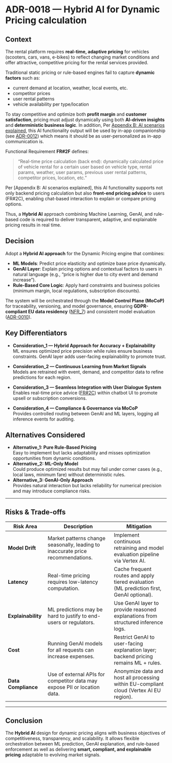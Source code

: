 # ADR-0018 — Hybrid AI for Dynamic Pricing calculation

## Context

The rental platform requires **real-time, adaptive pricing** for vehicles (scooters, cars, vans, e-bikes) to reflect changing market conditions and offer attractive, competitive pricing for the rental services provided.  

Traditional static pricing or rule-based engines fail to capture **dynamic factors** such as:
- current demand at location, weather, local events, etc.
- competitor prices
- user rental patterns
- vehicle availability per type/location

To stay competitive and optimize both **profit margin** and **customer satisfaction**, pricing must adjust dynamically using both **AI-driven insights** and **deterministic business logic**.
In addition, Per [Appendix B: AI scenarios explained](/requirements/Appendix%20B%3A%20AI%20scenarios%20explained.md), this AI functionality output will be used by in-app companionship (see [ADR-0012](ADR-0012%20-%20Hybrid%20AI%20for%20User-personalized%20in-app%20companionship.md)) which means it should be as user-personalized as in-app communication is.

Functional Requirement **FR#2F** defines:
> “Real-time price calculation (back end): dynamically calculated price of vehicle rental for a certain user based on vehicle type, rental params, weather, user params, previous user rental patterns, competitor prices, location, etc.”  

Per [Appendix B: AI scenarios explained], this AI functionality supports not only backend pricing calculation but also **front-end pricing advice** to users (FR#2C), enabling chat-based interaction to explain or compare pricing options.

Thus, a **Hybrid AI** approach combining Machine Learning, GenAI, and rule-based code is required to deliver transparent, adaptive, and explainable pricing results in real time.

## Decision

Adopt a **Hybrid AI approach** for the Dynamic Pricing engine that combines:
- **ML Models**: Predict price elasticity and optimize base price dynamically.
- **GenAI Layer**: Explain pricing options and contextual factors to users in natural language (e.g., “price is higher due to city event and demand increase”).
- **Rule-Based Core Logic**: Apply hard constraints and business policies (minimum margin, local regulations, subscription discounts).

The system will be orchestrated through the **Model Control Plane (MoCoP)** for traceability, versioning, and model governance, ensuring **GDPR-compliant EU data residency** ([NFR_7](/requirements/3_NFRs.md)) and consistent model evaluation ([ADR-0010](/adrs/ADR-0010%20-%20Evaluation%20and%20Adoption%20of%20Vertex%20AI%20Agent%20Builder%20for%20AI%20Service%20and%20Orchestration.md)).

## Key Differentiators

- **Consideration_1 — Hybrid Approach for Accuracy + Explainability**  
  ML ensures optimized price precision while rules ensure business constraints. GenAI layer adds user-facing explainability to promote trust.

- **Consideration_2 — Continuous Learning from Market Signals**  
  Models are retrained with event, demand, and competitor data to refine predictions for each region.

- **Consideration_3 — Seamless Integration with User Dialogue System**  
  Enables real-time price advice ([FR#2C](/requirements/2_FRs.md)) within chatbot UI to promote upsell or subscription conversions.

- **Consideration_4 — Compliance & Governance via MoCoP**  
  Provides controlled routing between GenAI and ML layers, logging all inference events for auditing.

## Alternatives Considered
- **Alternative_1: Pure Rule-Based Pricing**  
  Easy to implement but lacks adaptability and misses optimization opportunities from dynamic conditions.
- **Alternative_2: ML-Only Model**  
  Could produce optimized results but may fail under corner cases (e.g., local laws, minimum fare) without deterministic rules.
- **Alternative_3: GenAI-Only Approach**  
  Provides natural interaction but lacks reliability for numerical precision and may introduce compliance risks.

---

## Risks & Trade-offs

| Risk Area | Description | Mitigation |
|--|--|--|
| **Model Drift** | Market patterns change seasonally, leading to inaccurate price recommendations. | Implement continuous retraining and model evaluation pipeline via Vertex AI. |
| **Latency** | Real-time pricing requires low-latency computation. | Cache frequent routes and apply tiered evaluation (ML prediction first, GenAI optional). |
| **Explainability** | ML predictions may be hard to justify to end-users or regulators. | Use GenAI layer to provide reasoned explanations from structured inference logs. |
| **Cost** | Running GenAI models for all requests can increase expenses. | Restrict GenAI to user-facing explanation layer; backend pricing remains ML + rules. |
| **Data Compliance** | Use of external APIs for competitor data may expose PII or location data. | Anonymize data and host all processing within EU-compliant cloud (Vertex AI EU region). |

---

## Conclusion
The **Hybrid AI** design for dynamic pricing aligns with business objectives of competitiveness, transparency, and scalability. It allows flexible orchestration between ML prediction, GenAI explanation, and rule-based enforcement as well as delivering **smart, compliant, and explainable pricing** adaptable to evolving market signals.
